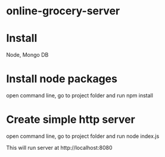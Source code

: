 # online-grocery-server

# Install
Node, Mongo DB

# Install node packages
open command line, go to project folder and run
npm install

# Create simple http server 
open command line, go to project folder and run
node index.js

This will run server at http://localhost:8080
